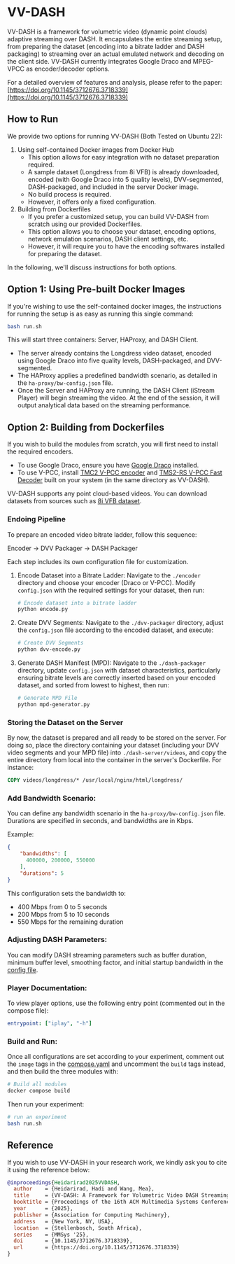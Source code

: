 # VV-DASH

VV-DASH is a framework for volumetric video (dynamic point clouds) adaptive streaming over DASH. It encapsulates the entire streaming setup, from preparing the dataset (encoding into a bitrate ladder and DASH packaging) to streaming over an actual emulated network and decoding on the client side. VV-DASH currently integrates Google Draco and MPEG-VPCC as encoder/decoder options.

For a detailed overview of features and analysis, please refer to the paper: [https://doi.org/10.1145/3712676.3718339](https://doi.org/10.1145/3712676.3718339)


## How to Run

We provide two options for running VV-DASH (Both Tested on Ubuntu 22):

1. Using self-contained Docker images from Docker Hub
    - This option allows for easy integration with no dataset preparation required.
    - A sample dataset (Longdress from 8i VFB) is already downloaded, encoded (with Google Draco into 5 quality levels), DVV-segmented, DASH-packaged, and included in the server Docker image.
    - No build process is required.
    - However, it offers only a fixed configuration.
2. Building from Dockerfiles
    - If you prefer a customized setup, you can build VV-DASH from scratch using our provided Dockerfiles.
    - This option allows you to choose your dataset, encoding options, network emulation scenarios, DASH client settings, etc.
    - However, it will require you to have the encoding softwares installed for preparing the dataset.

In the following, we'll discuss instructions for both options.
## Option 1: Using Pre-built Docker Images
If you're wishing to use the self-contained docker images, the instructions for running the setup is as easy as running this single command:


```bash
bash run.sh
```

This will start three containers: Server, HAProxy, and DASH Client.
 - The server already contains the Longdress video dataset, encoded using Google Draco into five quality levels, DASH-packaged, and DVV-segmented.
 - The HAProxy applies a predefined bandwidth scenario, as detailed in the `ha-proxy/bw-config.json` file.
 - Once the Server and HAProxy are running, the DASH Client (iStream Player) will begin streaming the video. At the end of the session, it will output analytical data based on the streaming performance.

## Option 2: Building from Dockerfiles
If you wish to build the modules from scratch, you will first need to install the required encoders.
- To use Google Draco, ensure you have [Google Draco](https://github.com/google/draco) installed.
- To use V-PCC, install [TMC2 V-PCC encoder](https://github.com/MPEGGroup/mpeg-pcc-tmc2) and [TMS2-RS V-PCC Fast Decoder](https://github.com/benclmnt/tmc2-rs) built on your system (in the same directory as VV-DASH).

VV-DASH supports any point cloud-based videos. You can download datasets from sources such as [8i VFB dataset](https://plenodb.jpeg.org/pc/8ilabs).

### Endoing Pipeline
To prepare an encoded video bitrate ladder, follow this sequence:

Encoder → DVV Packager → DASH Packager

Each step includes its own configuration file for customization.
1. Encode Dataset into a Bitrate Ladder: Navigate to the `./encoder` directory and choose your encoder (Draco or V-PCC). Modify `config.json` with the required settings for your dataset, then run:
    ```bash
    # Encode dataset into a bitrate ladder
    python encode.py
    ```

2. Create DVV Segments: Navigate to the `./dvv-packager` directory, adjust the `config.json` file according to the encoded dataset, and execute:

    ```bash
    # Create DVV Segments
    python dvv-encode.py
    ```

3. Generate DASH Manifest (MPD): Navigate to the `./dash-packager` directory, update `config.json` with dataset characteristics, particularly ensuring bitrate levels are correctly inserted based on your encoded dataset, and sorted from lowest to highest, then run:

    ```bash
    # Generate MPD File
    python mpd-generator.py
    ```

### Storing the Dataset on the Server

By now, the dataset is prepared and all ready to be stored on the server. For doing so, place the directory containing your dataset (including your DVV video segments and your MPD file) into `./dash-server/videos`, and copy the entire directory from local into the container in the server's Dockerfile. For instance:

```dockerfile
COPY videos/longdress/* /usr/local/nginx/html/longdress/
```

### Add Bandwidth Scenario:
You can define any bandwidth scenario in the `ha-proxy/bw-config.json` file. Durations are specified in seconds, and bandwidths are in Kbps. 

Example:
```json
{
    "bandwidths": [
      400000, 200000, 550000
    ],
    "durations": 5
}
```
This configuration sets the bandwidth to:

- 400 Mbps from 0 to 5 seconds
- 200 Mbps from 5 to 10 seconds
- 550 Mbps for the remaining duration


### Adjusting DASH Parameters:
You can modify DASH streaming parameters such as buffer duration, minimum buffer level, smoothing factor, and initial startup bandwidth in the [config file](/istream-player/istream_player/config/config.py).

### Player Documentation:
To view player options, use the following entry point (commented out in the compose file):
```yml
entrypoint: ["iplay", "-h"]
```

### Build and Run:
Once all configurations are set according to your experiment, comment out the `image` tags in the [compose.yaml](compose.yaml) and uncomment the `build` tags instead, and then build the three modules with:

```bash
# Build all modules
docker compose build
```

Then run your experiment:

```bash
# run an experiment
bash run.sh
```


## Reference
If you wish to use VV-DASH in your research work, we kindly ask you to cite it using the reference below:
```bibtex
@inproceedings{Heidarirad2025VVDASH,
  author    = {Heidarirad, Hadi and Wang, Mea},
  title     = {VV-DASH: A Framework for Volumetric Video DASH Streaming},
  booktitle = {Proceedings of the 16th ACM Multimedia Systems Conference},
  year      = {2025},
  publisher = {Association for Computing Machinery},
  address   = {New York, NY, USA},
  location  = {Stellenbosch, South Africa},
  series    = {MMSys '25},
  doi       = {10.1145/3712676.3718339},
  url       = {https://doi.org/10.1145/3712676.3718339}
}


```
